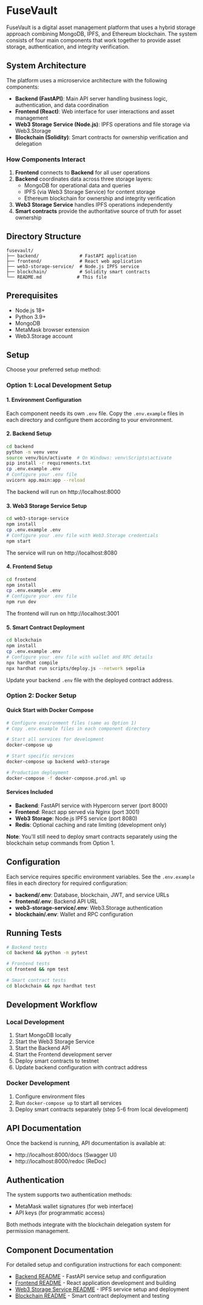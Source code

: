 # FuseVault

FuseVault is a digital asset management platform that uses a hybrid storage approach combining MongoDB, IPFS, and Ethereum blockchain. The system consists of four main components that work together to provide asset storage, authentication, and integrity verification.

## System Architecture

The platform uses a microservice architecture with the following components:

- **Backend (FastAPI)**: Main API server handling business logic, authentication, and data coordination
- **Frontend (React)**: Web interface for user interactions and asset management
- **Web3 Storage Service (Node.js)**: IPFS operations and file storage via Web3.Storage
- **Blockchain (Solidity)**: Smart contracts for ownership verification and delegation

### How Components Interact

1. **Frontend** connects to **Backend** for all user operations
2. **Backend** coordinates data across three storage layers:
   - MongoDB for operational data and queries
   - IPFS (via Web3 Storage Service) for content storage
   - Ethereum blockchain for ownership and integrity verification
3. **Web3 Storage Service** handles IPFS operations independently
4. **Smart contracts** provide the authoritative source of truth for asset ownership

## Directory Structure

```
fusevault/
├── backend/               # FastAPI application
├── frontend/              # React web application  
├── web3-storage-service/  # Node.js IPFS service
├── blockchain/            # Solidity smart contracts
└── README.md             # This file
```

## Prerequisites

- Node.js 18+
- Python 3.9+
- MongoDB
- MetaMask browser extension
- Web3.Storage account

## Setup

Choose your preferred setup method:

### Option 1: Local Development Setup

#### 1. Environment Configuration

Each component needs its own `.env` file. Copy the `.env.example` files in each directory and configure them according to your environment.

#### 2. Backend Setup

```bash
cd backend
python -m venv venv
source venv/bin/activate  # On Windows: venv\Scripts\activate
pip install -r requirements.txt
cp .env.example .env
# Configure your .env file
uvicorn app.main:app --reload
```

The backend will run on http://localhost:8000

#### 3. Web3 Storage Service Setup

```bash
cd web3-storage-service
npm install
cp .env.example .env
# Configure your .env file with Web3.Storage credentials
npm start
```

The service will run on http://localhost:8080

#### 4. Frontend Setup

```bash
cd frontend
npm install
cp .env.example .env
# Configure your .env file
npm run dev
```

The frontend will run on http://localhost:3001

#### 5. Smart Contract Deployment

```bash
cd blockchain
npm install
cp .env.example .env
# Configure your .env file with wallet and RPC details
npx hardhat compile
npx hardhat run scripts/deploy.js --network sepolia
```

Update your backend `.env` file with the deployed contract address.

### Option 2: Docker Setup

#### Quick Start with Docker Compose

```bash
# Configure environment files (same as Option 1)
# Copy .env.example files in each component directory

# Start all services for development
docker-compose up

# Start specific services
docker-compose up backend web3-storage

# Production deployment
docker-compose -f docker-compose.prod.yml up
```

#### Services Included

- **Backend**: FastAPI service with Hypercorn server (port 8000)
- **Frontend**: React app served via Nginx (port 3001)
- **Web3 Storage**: Node.js IPFS service (port 8080)
- **Redis**: Optional caching and rate limiting (development only)

**Note**: You'll still need to deploy smart contracts separately using the blockchain setup commands from Option 1.

## Configuration

Each service requires specific environment variables. See the `.env.example` files in each directory for required configuration:

- **backend/.env**: Database, blockchain, JWT, and service URLs
- **frontend/.env**: Backend API URL
- **web3-storage-service/.env**: Web3.Storage authentication
- **blockchain/.env**: Wallet and RPC configuration

## Running Tests

```bash
# Backend tests
cd backend && python -m pytest

# Frontend tests
cd frontend && npm test

# Smart contract tests
cd blockchain && npx hardhat test
```

## Development Workflow

### Local Development
1. Start MongoDB locally
2. Start the Web3 Storage Service
3. Start the Backend API
4. Start the Frontend development server
5. Deploy smart contracts to testnet
6. Update backend configuration with contract address

### Docker Development
1. Configure environment files
2. Run `docker-compose up` to start all services
3. Deploy smart contracts separately (step 5-6 from local development)

## API Documentation

Once the backend is running, API documentation is available at:
- http://localhost:8000/docs (Swagger UI)
- http://localhost:8000/redoc (ReDoc)

## Authentication

The system supports two authentication methods:
- MetaMask wallet signatures (for web interface)
- API keys (for programmatic access)

Both methods integrate with the blockchain delegation system for permission management.

## Component Documentation

For detailed setup and configuration instructions for each component:

- [Backend README](backend/README.md) - FastAPI service setup and configuration
- [Frontend README](frontend/README.md) - React application development and building
- [Web3 Storage Service README](web3-storage-service/README.md) - IPFS service setup and deployment
- [Blockchain README](blockchain/README.md) - Smart contract deployment and testing
